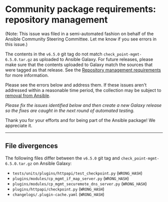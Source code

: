 # Community package requirements: repository management

(Note: This issue was filed in a semi-automated fashion on behalf of the Ansible Community Steering Committee. Let me know if you see errors in this issue.)


The contents in the `v6.5.0` git tag do not match `check_point-mgmt-6.5.0.tar.gz` as uploaded to Ansible Galaxy. For future releases, please make sure that the contents uploaded to Galaxy match the sources that were tagged as that release. See the [Repository management requirements][repo-mgmt] for more information.

Please see the errors below and address them. If these issues aren't addressed within a reasonable time period, the collection may be subject to [removal from Ansible][removal].

*Please fix the issues identified below and then create a new Galaxy release so the fixes are caught in the next round of automated testing.*

Thank you for your efforts and for being part of the Ansible package! We appreciate it.

---


## File divergences

The following files differ between the `v6.5.0` git tag and `check_point-mgmt-6.5.0.tar.gz` on Ansible Galaxy:

- `tests/units/plugins/httpapi/test_checkpoint.py` (`WRONG_HASH`)
- `plugins/modules/cp_mgmt_if_map_server.py` (`WRONG_HASH`)
- `plugins/modules/cp_mgmt_securemote_dns_server.py` (`WRONG_HASH`)
- `plugins/httpapi/checkpoint.py` (`WRONG_HASH`)
- `changelogs/.plugin-cache.yaml` (`WRONG_HASH`)


[ci-testing]: https://docs.ansible.com/ansible/latest/community/collection_contributors/collection_requirements.html#ci-testing
[repo-mgmt]: https://docs.ansible.com/ansible/latest/community/collection_contributors/collection_requirements.html#repository-management
[removal]: https://github.com/ansible-collections/overview/blob/main/removal_from_ansible.rst
